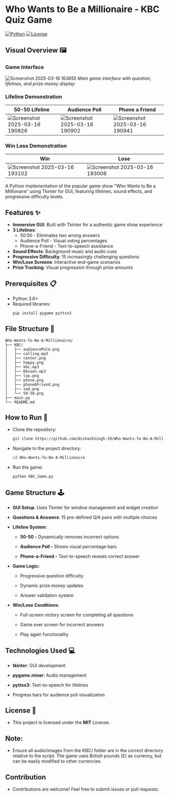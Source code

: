 # Who Wants to Be a Millionaire - KBC Quiz Game

[![Python](https://img.shields.io/badge/Python-3.7%2B-blue)](https://www.python.org/)
[![License](https://img.shields.io/badge/License-MIT-green)](LICENSE)


## Visual Overview 🖼️

### Game Interface
![Screenshot 2025-03-16 163655](https://github.com/user-attachments/assets/e99cb6bf-1854-4375-8c55-8f1f465fc85d)
*Main game interface with question, lifelines, and prize money display*

### Lifeline Demonstration
| 50-50 Lifeline | Audience Poll | Phone a Friend |
|----------------|---------------|----------------|
| ![Screenshot 2025-03-16 190826](https://github.com/user-attachments/assets/90d143f3-be80-4e2b-b2d6-f1e4a74fb353)|![Screenshot 2025-03-16 190902](https://github.com/user-attachments/assets/71cc1281-db7e-4908-b9f9-74d1df93fd6c)|![Screenshot 2025-03-16 190941](https://github.com/user-attachments/assets/79644817-1814-42ab-8903-1dcc70dcadb8)|

### Win Loss Demonstration
| Win | Lose |
|----------------|---------------|
| ![Screenshot 2025-03-16 193102](https://github.com/user-attachments/assets/89c7be04-0b03-44e5-98a1-7d3e993130d9)|![Screenshot 2025-03-16 193006](https://github.com/user-attachments/assets/dbe3c661-f981-47f7-a2b7-2771f57bd01c)|

A Python implementation of the popular game show "Who Wants to Be a Millionaire" using Tkinter for GUI, featuring lifelines, sound effects, and progressive difficulty levels.

## Features ✨

- **Immersive GUI**: Built with Tkinter for a authentic game show experience
- **3 Lifelines**:
  - 50:50 - Eliminates two wrong answers
  - Audience Poll - Visual voting percentages
  - Phone-a-Friend - Text-to-speech assistance
- **Sound Effects**: Background music and audio cues
- **Progressive Difficulty**: 15 increasingly challenging questions
- **Win/Lose Screens**: Interactive end-game scenarios
- **Prize Tracking**: Visual progression through prize amounts

## Prerequisites 📋
- Python 3.6+
- Required libraries:
  ```bash
  pip install pygame pyttsx3

## File Structure 📁
```
Who-Wants-To-Be-A-Millionaire/
├── KBC/
│   ├── audiencePole.png
│   ├── calling.mp3
│   ├── center.png
│   ├── happy.png
│   ├── kbc.mp3
│   ├── Kbcwon.mp3
│   ├── lay.png
│   ├── phone.png
│   ├── phoneAFriend.png
│   ├── sad.png
│   └── 50-50.png
├── main.py
└── README.md
```

## How to Run 🚀
- Clone the repository:
   ```bash
  git clone https://github.com/DishankSingh-29/Who-Wants-To-Be-A-Millionaire.git

- Navigate to the project directory:
  ```bash
  cd Who-Wants-To-Be-A-Millionaire
  
- Run the game:
  ```bash
  python KBC_Game.py


## Game Structure 🕹️
- **GUI Setup**: Uses Tkinter for window management and widget creation

- **Questions & Answers**: 15 pre-defined Q/A pairs with multiple choices

- **Lifeline System**:

     - **50-50 -** Dynamically removes incorrect options

     - **Audience Poll -** Shows visual percentage bars

     - **Phone-a-Friend -** Text-to-speech reveals correct answer

- **Game Logic:**

  - Progressive question difficulty

  - Dynamic prize money updates

  - Answer validation system

- **Win/Lose Conditions:**

    - Full-screen victory screen for completing all questions

    - Game over screen for incorrect answers

    - Play again functionality

## Technologies Used 💻
- **tkinter**: GUI development

- **pygame.mixer**: Audio management

- **pyttsx3:** Text-to-speech for lifelines

- Progress bars for audience poll visualization

## License 📄
- This project is licensed under the **MIT** License.

## Note:
- Ensure all audio/images from the KBC/ folder are in the correct directory relative to the script. The game uses British pounds (£) as currency, but can be easily modified to other currencies.

## Contribution
- Contributions are welcome! Feel free to submit issues or pull requests.

